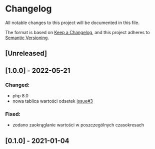 # Changelog
All notable changes to this project will be documented in this file.

The format is based on [Keep a Changelog](https://keepachangelog.com/en/1.0.0/),
and this project adheres to [Semantic Versioning](https://semver.org/spec/v2.0.0.html).

## [Unreleased]

## [1.0.0] - 2022-05-21
### Changed:
- php 8.0
- nowa tablica wartości odsetek [issue#3](https://github.com/mrcnpdlk/odsetki/issues/3)
### Fixed:
- zodano zaokrąglanie wartości w poszczególnych czasokresach
## [0.1.0] - 2021-01-04
